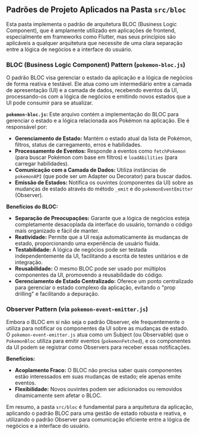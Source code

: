 ## Padrões de Projeto Aplicados na Pasta `src/bloc`

Esta pasta implementa o padrão de arquitetura BLOC (Business Logic Component), que é amplamente utilizado em aplicações de frontend, especialmente em frameworks como Flutter, mas seus princípios são aplicáveis a qualquer arquitetura que necessite de uma clara separação entre a lógica de negócios e a interface do usuário.

### BLOC (Business Logic Component) Pattern (`pokemon-bloc.js`)

O padrão BLOC visa gerenciar o estado da aplicação e a lógica de negócios de forma reativa e testável. Ele atua como um intermediário entre a camada de apresentação (UI) e a camada de dados, recebendo eventos da UI, processando-os com a lógica de negócios e emitindo novos estados que a UI pode consumir para se atualizar.

**`pokemon-bloc.js`:**
Este arquivo contém a implementação do BLOC para gerenciar o estado e a lógica relacionada aos Pokémon na aplicação. Ele é responsável por:

*   **Gerenciamento de Estado:** Mantém o estado atual da lista de Pokémon, filtros, status de carregamento, erros e habilidades.
*   **Processamento de Eventos:** Responde a eventos como `fetchPokemon` (para buscar Pokémon com base em filtros) e `loadAbilities` (para carregar habilidades).
*   **Comunicação com a Camada de Dados:** Utiliza instâncias de `pokemonAPI` (que pode ser um Adapter ou Decorator) para buscar dados.
*   **Emissão de Estados:** Notifica os ouvintes (componentes da UI) sobre as mudanças de estado através do método `_emit` e do `pokemonEventEmitter` (Observer).

**Benefícios do BLOC:**
*   **Separação de Preocupações:** Garante que a lógica de negócios esteja completamente desacoplada da interface do usuário, tornando o código mais organizado e fácil de manter.
*   **Reatividade:** Permite que a UI reaja automaticamente às mudanças de estado, proporcionando uma experiência de usuário fluida.
*   **Testabilidade:** A lógica de negócios pode ser testada independentemente da UI, facilitando a escrita de testes unitários e de integração.
*   **Reusabilidade:** O mesmo BLOC pode ser usado por múltiplos componentes da UI, promovendo a reusabilidade do código.
*   **Gerenciamento de Estado Centralizado:** Oferece um ponto centralizado para gerenciar o estado complexo da aplicação, evitando o "prop drilling" e facilitando a depuração.

### Observer Pattern (via `pokemon-event-emitter.js`)

Embora o BLOC em si não seja o padrão Observer, ele frequentemente o utiliza para notificar os componentes da UI sobre as mudanças de estado. O `pokemon-event-emitter.js` atua como um Subject (ou Observable) que o `PokemonBloc` utiliza para emitir eventos (`pokemonFetched`), e os componentes da UI podem se registrar como Observers para receber essas notificações.

**Benefícios:**
*   **Acoplamento Fraco:** O BLOC não precisa saber quais componentes estão interessados em suas mudanças de estado; ele apenas emite eventos.
*   **Flexibilidade:** Novos ouvintes podem ser adicionados ou removidos dinamicamente sem afetar o BLOC.

Em resumo, a pasta `src/bloc` é fundamental para a arquitetura da aplicação, aplicando o padrão BLOC para uma gestão de estado robusta e reativa, e utilizando o padrão Observer para comunicação eficiente entre a lógica de negócios e a interface do usuário.

